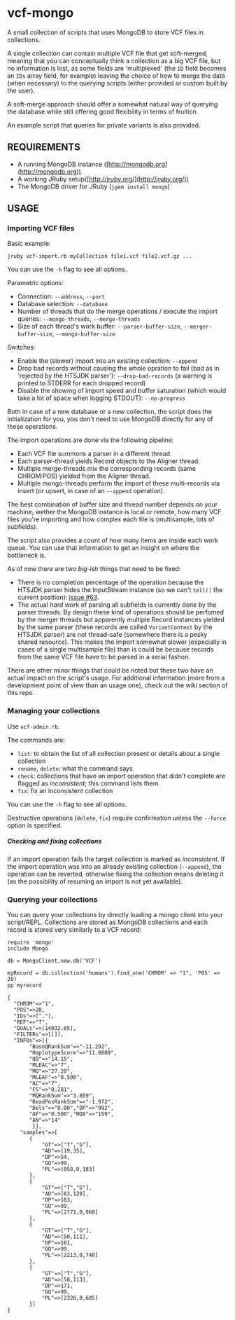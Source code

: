 vcf-mongo
=========

A small collection of scripts that uses MongoDB to store VCF files in collections.

A single collection can contain multiple VCF file that get soft-merged, meaning that you can conceptually think a collection as a big VCF file, but no information is lost, as some fields are 'multiplexed' (the `ID` field becomes an `IDs` array field, for example) leaving the choice of how to merge the data (when necessary) to the querying scripts (either provided or custom built by the user).

A soft-merge approach should offer a somewhat natural way of querying the database while still offering good flexibility in terms of fruition.

An example script that queries for private variants is also provided.

REQUIREMENTS
------------

* A running MongoDB instance ([http://mongodb.org](http://mongodb.org))
* A working JRuby setup([http://jruby.org/](http://jruby.org/))
* The MongoDB driver for JRuby (`jgem install mongo`)

USAGE
-----

### Importing VCF files ###

Basic example:

`jruby vcf-import.rb myCollection file1.vcf file2.vcf.gz ...`

You can use the `-h` flag to see all options.

Parametric options:
* Connection: `--address`, `--port`
* Database selection: `--database`
* Number of threads that do the merge operations / execute the import queries: `--mongo-threads`, `--merge-threads`
* Size of each thread's work buffer: `--parser-buffer-size`, `--merger-buffer-size`, `--mongo-buffer-size`

Switches:
* Enable the (slower) import into an existing collection: `--append`
* Drop bad records without causing the whole opration to fail (bad as in 'rejected by the HTSJDK parser'): `--drop-bad-records` (a warning is printed to STDERR for each dropped record)
* Disable the showing of import speed and buffer saturation (which would take a lot of space when logging STDOUT): `--no-progress`

Both in case of a new database or a new collection, the script does the initialization for you, you don't need to use MongoDB directly for any of these operations.

The import operations are done via the following pipeline:

* Each VCF file summons a parser in a different thread.
* Each parser-thread yields Record objects to the Aligner thread.
* Multiple merge-threads mix the corresponding records (same CHROM:POS) yielded from the Aligner thread.
* Multiple mongo-threads perform the import of these multi-records via insert (or upsert, in case of an `--append` operation).

The best combination of buffer size and thread number depends on your machine, wether the MongoDB instance is local or remote, how many VCF files you're importing and how complex each file is (multisample, lots of subfields).

The script also provides a count of how many items are inside each work queue. You can use that information to get an insight on where the bottleneck is.

As of now there are two *big-ish* things that need to be fixed:
* There is no completion percentage of the operation because the HTSJDK parser hides the InputStream instance (so we can't `tell()` the current position): [issue #63](https://github.com/samtools/htsjdk/issues/63).
* The actual *hard* work of parsing all subfields is currently done by the parser threads. By design these kind of operations should be perfomed by the merger threads but apparently multiple Record instances yielded by the same parser (these records are called `VariantContext` by the HTSJDK parser) are not thread-safe (somewhere there is a pesky shared resource). This makes the import somewhat slower (especially in cases of a single multisample file) than is could be because records from the same VCF file have to be parsed in a serial fashon.

There are other minor things that could be noted but these two have an actual impact on the script's usage. For additional information (more from a development point of view than an usage one), check out the wiki section of this repo.


### Managing your collections ###

Use `vcf-admin.rb`. 

The commands are: 
* `list`: to obtain the list of all collection present or details about a single collection
* `rename`, `delete`: what the command says
* `check`: collections that have an import operation that didn't complete are flagged as *inconsistent*; this command lists them
* `fix`: fix an inconsistent collection

You can use the `-h` flag to see all options.

Destructive operations (`delete`, `fix`) require confirmation unless the `--force` option is specified.


##### Checking and fixing collections ####
If an import operation fails the target collection is marked as *inconsistent*.
If the import operation was into an already existing collection (`--append`), the operation can be reverted, otherwise fixing the collection means deleting it (as the possibility of resuming an import is not yet available).

### Querying your collections ###

You can query your collections by directly loading a mongo client into your script/REPL.
Collections are stored as MongoDB collections and each record is stored very similarly to a VCF record:

```
require 'mongo'
include Mongo

db = MongoClient.new.db('VCF')

myRecord = db.collection('humans').find_one('CHROM' => "1", 'POS' => 20)
pp myrecord

{
  "CHROM"=>"1",
  "POS"=>20,
  "IDs"=>["."],
  "REF"=>"T",
  "QUALs"=>[14032.85],
  "FILTERs"=>[[]],
  "INFOs"=>[{
       "BaseQRankSum"=>"-11.292",
       "HaplotypeScore"=>"11.0809",
       "QD"=>"14.15",
       "MLEAC"=>"7",
       "MQ"=>"27.20",
       "MLEAF"=>"0.500",
       "AC"=>"7",
       "FS"=>"0.281",
       "MQRankSum"=>"3.859",
       "ReadPosRankSum"=>"-1.972",
       "Dels"=>"0.00","DP"=>"992",
       "AF"=>"0.500","MQ0"=>"159",
       "AN"=>"14"
        }],
    "samples"=>[
       {
	       "GT"=>["T","G"],
	       "AD"=>[19,35],
	       "DP"=>54,
	       "GQ"=>99,
	       "PL"=>[858,0,183]
	   },
       {
	       "GT"=>["T","G"],
	       "AD"=>[63,120],
	       "DP"=>183,
	       "GQ"=>99,
	       "PL"=>[2771,0,960]
       },
       {
	       "GT"=>["T","G"],
	       "AD"=>[50,111],
	       "DP"=>161,
	       "GQ"=>99,
	       "PL"=>[2213,0,740]
       },
       {
	       "GT"=>["T","G"],
	       "AD"=>[58,113],
	       "DP"=>171,
	       "GQ"=>99,
	       "PL"=>[2326,0,685]
       }]
}
```






